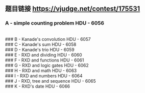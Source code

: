 ## 题目链接 https://vjudge.net/contest/175531
 
### A - simple counting problem HDU - 6056 
 
<br>
### B - Kanade's convolution HDU - 6057 
 
<br>
### C - Kanade's sum HDU - 6058 
 
<br> 
### D - Kanade's trio HDU - 6059 
 
<br>
### E - RXD and dividing HDU - 6060 
 
<br>
### F - RXD and functions HDU - 6061 
 
<br>
### G - RXD and logic gates HDU - 6062 
 
<br>
### H - RXD and math HDU - 6063 
 
<br>
### I - RXD and numbers HDU - 6064 
 
<br>
### J - RXD, tree and sequence HDU - 6065 
 
<br>
### K - RXD's date HDU - 6066 
 
<br>

 
